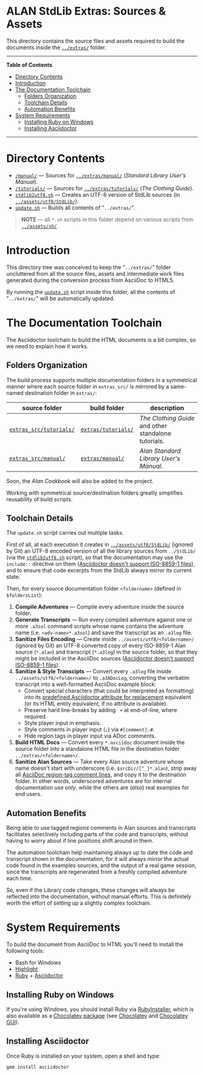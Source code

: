 # ALAN StdLib Extras: Sources & Assets

This directory contains the source files and assets required to build the documents inside the [`../extras/`][extras/] folder.

-----

**Table of Contents**

<!-- MarkdownTOC autolink="true" bracket="round" autoanchor="false" lowercase="only_ascii" uri_encoding="true" levels="1,2,3" -->

- [Directory Contents](#directory-contents)
- [Introduction](#introduction)
- [The Documentation Toolchain](#the-documentation-toolchain)
    - [Folders Organization](#folders-organization)
    - [Toolchain Details](#toolchain-details)
    - [Automation Benefits](#automation-benefits)
- [System Requirements](#system-requirements)
    - [Installing Ruby on Windows](#installing-ruby-on-windows)
    - [Installing Asciidoctor](#installing-asciidoctor)

<!-- /MarkdownTOC -->

-----

# Directory Contents

- [`/manual/`][manual/] — Sources for [`../extras/manual/`][extras/manual/] (_Standard Library User's Manual_).
- [`/tutorials/`][tutorials/] — Sources for [`../extras/tutorials/`][extras/tutorials/] (_The Clothing Guide_).
- [`stdlib2utf8.sh`](stdlib2utf8.sh) — Creates an UTF-8 version of StdLib sources (in [`../assets/utf8/StdLib/`][utf8/StdLib/]).
- [`update.sh`](update.sh) — Builds all contents of "`../extras/`".

> **NOTE** — all `*.sh` scripts in this folder depend on various scripts from [`../assets/sh/`][assets/sh/].


# Introduction

This directory tree was conceived to keep the "`../extras/`" folder uncluttered from all the source files, assets and intermediate work files generated during the conversion process from AsciiDoc to HTML5.

By running the [`update.sh`](update.sh) script inside this folder, all the contents of "`../extras/`" will be automatically updated.

# The Documentation Toolchain

The Asciidoctor toolchain to build the HTML documents is a bit complex, so we need to explain how it works.

## Folders Organization

The build process supports multiple documentation folders in a symmetrical manner where each source folder in `extras_src/` is mirrored by a same-named destination folder in `extras/`:

|             source folder             |               build folder               |                     description                      |
|---------------------------------------|------------------------------------------|------------------------------------------------------|
| [`extras_src/tutorials/`][tutorials/] | [`extras/tutorials/`][extras/tutorials/] | _The Clothing Guide_ and other standalone tutorials. |
| [`extras_src/manual/`][manual/]       | [`extras/manual/`][extras/manual/]       | _Alan Standard Library User's Manual_.               |

Soon, the _Alan Cookbook_ will also be added to the project.

Working with symmetrical source/destination folders greatly simplifies reusability of build scripts.

## Toolchain Details

The `update.sh` script carries out multiple tasks.

First of all, at each execution it creates in [`../assets/utf8/StdLib/`][utf8/StdLib/] (ignored by Git) an UTF-8 encoded version of all the library sources from `../StdLib/` (via the [`stdlib2utf8.sh`](stdlib2utf8.sh) script), so that the documentation may use the `include::` directive on them ([Asciidoctor doesn't support ISO-8859-1 files]), and to ensure that code excerpts from the StdLib always mirror its current state.

Then, for every source documentation folder `<foldername>` (defined in `$foldersList`):

1. __Compile Adventures__ — Compile every adventure inside the source folder.
2. __Generate Transcripts__ — Run every compiled adventure against one or more `.a3sol` command scripts whose name contains the adventure name (i.e. `<adv-name>*.a3sol`) and save the transcript as an `.a3log` file.
3. __Sanitize Files Encoding__ — Create inside `../assets/utf8/<foldername>/` (ignored by Git) an UTF-8 converted copy of every ISO-8859-1 Alan source (`*.alan`) and transcript (`*.a3log`) in the source folder, so that they might be included in the AsciiDoc sources ([Asciidoctor doesn't support ISO-8859-1 files]).
4. __Sanitize & Style Transcipts__ — Convert every `.a3log` file inside `../assets/utf8/<foldername>/` to `.a3ADocLog`, converting the verbatim transcript into a well-formatted AsciiDoc example block:
    - Convert special characters (that could be interpreted as formatting) into its [predefined Asciidoctor attribute for replacement] equivalent (or its HTML entity equivalent, if no attribute is available).
    - Preserve hard line-breaks by adding ` +` at end-of-line, where required.
    - Style player input in emphasis.
    - Style comments in player input (`;`) via `#[comment]`..`#`.
    - Hide region tags in player input via ADoc comments.
5. __Build HTML Docs__ — Convert every `*.asciidoc` document inside the source folder into a standalone HTML file in the destination folder `../extras/<foldername>/`.
6. __Sanitize Alan Sources__ — Take every Alan source adventure whose name doesn't start with underscore (i.e. `$srcDir/[^_]*.alan`), strip away all [AsciiDoc region-tag comment lines], and copy it to the destination folder. In other words, underscored adventures are for internal documentation use _only_, while the others are (_also_) real examples for end users.

## Automation Benefits

Being able to use tagged regions comments in Alan sources and transcripts facilitates selectively including parts of the code and transcripts, without having to worry about if line positions shift around in them.

The automation toolchain help maintaining always up to date the code and transcript shown in the documentation, for it will always mirror the actual code found in the examples sources, and the output of a real game session, since the transcripts are regenerated from a freshly compiled adventure each time.

So, even if the Library code changes, these changes will always be reflected into the documentation, without manual efforts. This is definitely worth the effort of setting up a slightly complex toolchain.

# System Requirements

To build the document from AsciiDoc to HTML you'll need to install the following tools:

- Bash for Windows
- [Highlight]
- [Ruby] + [Asciidoctor]

## Installing Ruby on Windows

If you're using Windows, you should install Ruby via [RubyInstaller], which is also available as a [Chocolatey package][Choco Ruby] (see [Chocolatey] and [Chocolatey GUI]).

## Installing Asciidoctor

Once Ruby is installed on your system, open a shell and type:

    gem install asciidoctor

<!-----------------------------------------------------------------------------
                               REFERENCE LINKS
------------------------------------------------------------------------------>

<!-- project folders -->

[utf8/]: ../assets/utf8/ "Navigate to temporary folder for UTF-8 converted ALAN files"
[utf8/StdLib/]: ../assets/utf8/StdLib/ "Navigate to temporary folder for UTF-8 converted StdLib source files"
[extras/]: ../extras/ "Navigate to folder"

[tutorials/]: ./tutorials/ "Navigate to folder"
[extras/tutorials/]: ../extras/tutorials/ "Navigate to folder"

[manual/]: ./manual/ "Navigate to folder"
[extras/manual/]: ../extras/manual/ "Navigate to folder"

[assets/sh/]: ../assets/sh/ "Navigate to shell scripts folder"

<!-- project files -->

[docinfo]: ./adoc/docinfo.html
[rb]: ./adoc/highlight-treeprocessor_mod.rb


<!-- dependencies -->

[Chocolatey GUI]: https://chocolatey.org/packages/ChocolateyGUI
[Chocolatey]: https://chocolatey.org

[Ruby]: https://www.ruby-lang.org
[RubyInstaller]: https://rubyinstaller.org/downloads/
[Choco Ruby]: https://chocolatey.org/packages/ruby

[Asciidoctor]: https://github.com/asciidoctor/asciidoctor#installation
[Highlight]: http://www.andre-simon.de/zip/download.php

<!-- Asciidoctor -->

[Asciidoctor doesn't support ISO-8859-1 files]: https://github.com/asciidoctor/asciidoctor/issues/3248 "Read Issue #3248 for more info on this"
[AsciiDoc region-tag comment lines]: https://asciidoctor.org/docs/user-manual/#by-tagged-regions "Read about tagged regions in Asciidoctor documentation"
[predefined Asciidoctor attribute for replacement]: https://asciidoctor.org/docs/user-manual/#charref-attributes  "Read Asciidoctor documentation on 'Predefined Attributes for Character Replacements'"

<!-- EOF -->
